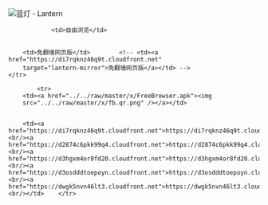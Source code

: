 

<img src="../../raw/master/x/8e0a2b81.c82003be.LanternYellow2.png" alt="蓝灯 - Lantern"/>
<table>
    <tr>
                
                <td>自由浏览</td>
        
        
        <td>免翻墙网页版</td>        <!-- <td><a href="https://di7rqknz46q9t.cloudfront.net"
        target="lantern-mirror">免翻墙网页版</a></td> -->
    </tr>
    
            <tr>
        <td><a href="../../raw/master/x/FreeBrowser.apk"><img
        src="../../raw/master/x/fb.qr.png" /></a></td>

        
        <td><a href="https://di7rqknz46q9t.cloudfront.net">https://di7rqknz46q9t.cloudfront.net</a><br/><a href="https://d2874c6pkk99q4.cloudfront.net">https://d2874c6pkk99q4.cloudfront.net</a><br/><a href="https://d3hgxm4or8fd20.cloudfront.net">https://d3hgxm4or8fd20.cloudfront.net</a><br/><a href="https://d3osdddtoepoyn.cloudfront.net">https://d3osdddtoepoyn.cloudfront.net</a><br/><a href="https://dwgk5nvn46lt3.cloudfront.net">https://dwgk5nvn46lt3.cloudfront.net</a><br/></td>    </tr>
</table>
